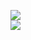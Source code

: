 [![](https://img.shields.io/badge/Made%20With-Github%20Spray-lightgrey.svg?style=for-the-badge&logo=github)](https://github.com/Annihil/github-spray#5049)  
[![](https://i.imgur.com/2DrTn0Z.gif)](https://github.com/Annihil/github-spray)